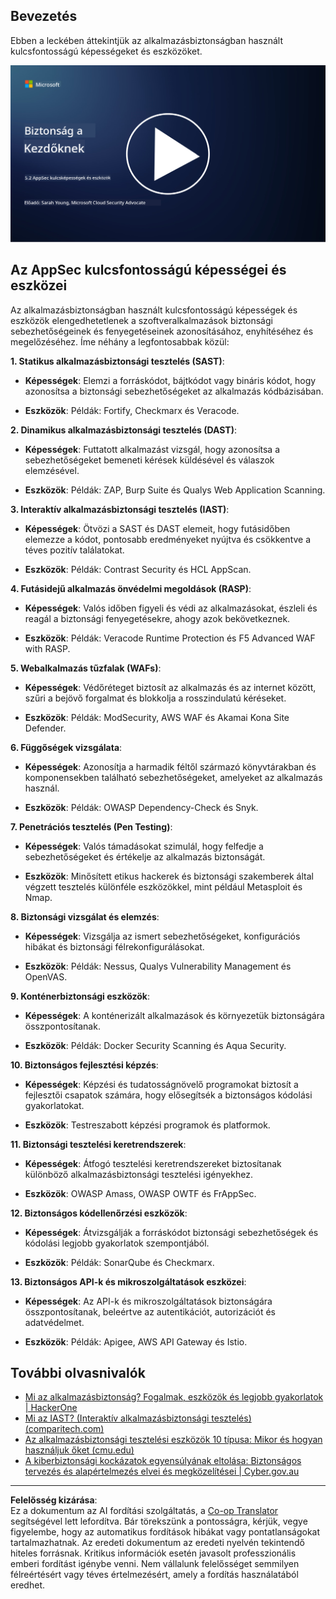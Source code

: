<!--
CO_OP_TRANSLATOR_METADATA:
{
  "original_hash": "790a3fa7e535ec60bb51bde13e759781",
  "translation_date": "2025-09-03T21:25:38+00:00",
  "source_file": "5.2 AppSec key capabilities.md",
  "language_code": "hu"
}
-->
## Bevezetés

Ebben a leckében áttekintjük az alkalmazásbiztonságban használt kulcsfontosságú képességeket és eszközöket.

[![Nézd meg a videót](../../translated_images/5-2_placeholder.35d943b10c4c6018ebe2bbdb7706a0d739ce9e54bdb35eaf2ad644d43f4cec60.hu.png)](https://learn-video.azurefd.net/vod/player?id=b562daa7-ab92-4cf4-a6dd-6b6a506edfac)

## Az AppSec kulcsfontosságú képességei és eszközei

Az alkalmazásbiztonságban használt kulcsfontosságú képességek és eszközök elengedhetetlenek a szoftveralkalmazások biztonsági sebezhetőségeinek és fenyegetéseinek azonosításához, enyhítéséhez és megelőzéséhez. Íme néhány a legfontosabbak közül:

**1. Statikus alkalmazásbiztonsági tesztelés (SAST)**:

- **Képességek**: Elemzi a forráskódot, bájtkódot vagy bináris kódot, hogy azonosítsa a biztonsági sebezhetőségeket az alkalmazás kódbázisában.

- **Eszközök**: Példák: Fortify, Checkmarx és Veracode.

**2. Dinamikus alkalmazásbiztonsági tesztelés (DAST)**:

- **Képességek**: Futtatott alkalmazást vizsgál, hogy azonosítsa a sebezhetőségeket bemeneti kérések küldésével és válaszok elemzésével.

- **Eszközök**: Példák: ZAP, Burp Suite és Qualys Web Application Scanning.

**3. Interaktív alkalmazásbiztonsági tesztelés (IAST)**:

- **Képességek**: Ötvözi a SAST és DAST elemeit, hogy futásidőben elemezze a kódot, pontosabb eredményeket nyújtva és csökkentve a téves pozitív találatokat.

- **Eszközök**: Példák: Contrast Security és HCL AppScan.

**4. Futásidejű alkalmazás önvédelmi megoldások (RASP)**:

- **Képességek**: Valós időben figyeli és védi az alkalmazásokat, észleli és reagál a biztonsági fenyegetésekre, ahogy azok bekövetkeznek.

- **Eszközök**: Példák: Veracode Runtime Protection és F5 Advanced WAF with RASP.

**5. Webalkalmazás tűzfalak (WAFs)**:

- **Képességek**: Védőréteget biztosít az alkalmazás és az internet között, szűri a bejövő forgalmat és blokkolja a rosszindulatú kéréseket.

- **Eszközök**: Példák: ModSecurity, AWS WAF és Akamai Kona Site Defender.

**6. Függőségek vizsgálata**:

- **Képességek**: Azonosítja a harmadik féltől származó könyvtárakban és komponensekben található sebezhetőségeket, amelyeket az alkalmazás használ.

- **Eszközök**: Példák: OWASP Dependency-Check és Snyk.

**7. Penetrációs tesztelés (Pen Testing)**:

- **Képességek**: Valós támadásokat szimulál, hogy felfedje a sebezhetőségeket és értékelje az alkalmazás biztonságát.

- **Eszközök**: Minősített etikus hackerek és biztonsági szakemberek által végzett tesztelés különféle eszközökkel, mint például Metasploit és Nmap.

**8. Biztonsági vizsgálat és elemzés**:

- **Képességek**: Vizsgálja az ismert sebezhetőségeket, konfigurációs hibákat és biztonsági félrekonfigurálásokat.

- **Eszközök**: Példák: Nessus, Qualys Vulnerability Management és OpenVAS.

**9. Konténerbiztonsági eszközök**:

- **Képességek**: A konténerizált alkalmazások és környezetük biztonságára összpontosítanak.

- **Eszközök**: Példák: Docker Security Scanning és Aqua Security.

**10. Biztonságos fejlesztési képzés**:

- **Képességek**: Képzési és tudatosságnövelő programokat biztosít a fejlesztői csapatok számára, hogy elősegítsék a biztonságos kódolási gyakorlatokat.

- **Eszközök**: Testreszabott képzési programok és platformok.

**11. Biztonsági tesztelési keretrendszerek**:

- **Képességek**: Átfogó tesztelési keretrendszereket biztosítanak különböző alkalmazásbiztonsági tesztelési igényekhez.

- **Eszközök**: OWASP Amass, OWASP OWTF és FrAppSec.

**12. Biztonságos kódellenőrzési eszközök**:

- **Képességek**: Átvizsgálják a forráskódot biztonsági sebezhetőségek és kódolási legjobb gyakorlatok szempontjából.

- **Eszközök**: Példák: SonarQube és Checkmarx.

**13. Biztonságos API-k és mikroszolgáltatások eszközei**:

- **Képességek**: Az API-k és mikroszolgáltatások biztonságára összpontosítanak, beleértve az autentikációt, autorizációt és adatvédelmet.

- **Eszközök**: Példák: Apigee, AWS API Gateway és Istio.

## További olvasnivalók

- [Mi az alkalmazásbiztonság? Fogalmak, eszközök és legjobb gyakorlatok | HackerOne](https://www.hackerone.com/knowledge-center/what-application-security-concepts-tools-best-practices)
- [Mi az IAST? (Interaktív alkalmazásbiztonsági tesztelés) (comparitech.com)](https://www.comparitech.com/net-admin/what-is-iast/)
- [Az alkalmazásbiztonsági tesztelési eszközök 10 típusa: Mikor és hogyan használjuk őket (cmu.edu)](https://insights.sei.cmu.edu/blog/10-types-of-application-security-testing-tools-when-and-how-to-use-them/)
- [A kiberbiztonsági kockázatok egyensúlyának eltolása: Biztonságos tervezés és alapértelmezés elvei és megközelítései | Cyber.gov.au](https://www.cyber.gov.au/about-us/view-all-content/publications/principles-and-approaches-for-security-by-design-and-default)

---

**Felelősség kizárása**:  
Ez a dokumentum az AI fordítási szolgáltatás, a [Co-op Translator](https://github.com/Azure/co-op-translator) segítségével lett lefordítva. Bár törekszünk a pontosságra, kérjük, vegye figyelembe, hogy az automatikus fordítások hibákat vagy pontatlanságokat tartalmazhatnak. Az eredeti dokumentum az eredeti nyelvén tekintendő hiteles forrásnak. Kritikus információk esetén javasolt professzionális emberi fordítást igénybe venni. Nem vállalunk felelősséget semmilyen félreértésért vagy téves értelmezésért, amely a fordítás használatából eredhet.